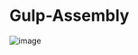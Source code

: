 # Gulp-Assembly
![image](https://user-images.githubusercontent.com/103760832/179007243-297fb1fb-45ac-4595-9010-83d3a097ba51.png)
